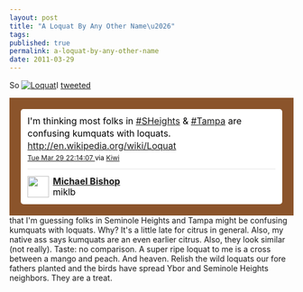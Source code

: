 ```yaml
---
layout: post
title: "A Loquat By Any Other Name\u2026"
tags: 
published: true
permalink: a-loquat-by-any-other-name
date: 2011-03-29
---
```


So <a href="http://en.wikipedia.org/wiki/File:Eriobotrya_japonica2.jpg"><img src="http://miklb.com/user/images/loquat.png" alt="Loquat" class="right"></a>I [tweeted](http://twitter.com/miklb/status/52856084532166656)  <!-- http://twitter.com/miklb/status/52856084532166660 --> <style type='text/css'>.bbpBox{background:url(http://a3.twimg.com/profile_background_images/3112038/wood.jpg) #8B542B;padding:20px;}</style><div id='tweet_52856084532166660' class='bbpBox' style='background:url(http://a3.twimg.com/profile_background_images/3112038/wood.jpg) #8B542B;padding:20px;'><p class='bbpTweet' style='background:#fff;padding:10px 12px 10px 12px;margin:0;min-height:48px;color:#000;font-size:16px !important;line-height:22px;-moz-border-radius:5px;-webkit-border-radius:5px;'>I'm thinking most folks in <a href="http://search.twitter.com/search?q=%23SHeights" target="_new">#SHeights</a> & <a href="http://search.twitter.com/search?q=%23Tampa" target="_new">#Tampa</a> are confusing kumquats with loquats. <a href='http://en.wikipedia.org/wiki/Loquat' target='_new'>http://en.wikipedia.org/wiki/Loquat</a><span class='timestamp' style='font-size:12px;display:block;'><a title='Tue Mar 29 22:14:07 ' href='http://twitter.com/miklb/status/52856084532166660'>Tue Mar 29 22:14:07 </a> via <a href="http://kiwi-app.net" rel="nofollow">Kiwi</a></span><span class='metadata' style='display:block;width:100%;clear:both;margin-top:8px;padding-top:12px;height:40px;border-top:1px solid #fff;border-top:1px solid #e6e6e6;'><span class='author' style='line-height:19px;'><a href='http://twitter.com/miklb'><img src='http://a1.twimg.com/profile_images/1266011995/wcmia_normal.jpg' style='float:left;margin:0 7px 0 0px;width:38px;height:38px;' /></a><strong><a href='http://twitter.com/miklb'>Michael Bishop</a></strong><br/>miklb</span></span></p></div> <!-- end of tweet -->that I'm guessing folks in Seminole Heights and Tampa might be confusing kumquats with loquats. Why? It's a little late for citrus in general. Also, my native ass says kumquats are an even earlier citrus.  Also, they look similar (not really).  Taste: no comparison.  A super ripe loquat to me is a cross between a mango and peach. And heaven. Relish the wild loquats our fore fathers planted and the birds have spread Ybor and Seminole Heights neighbors. They are a treat.

